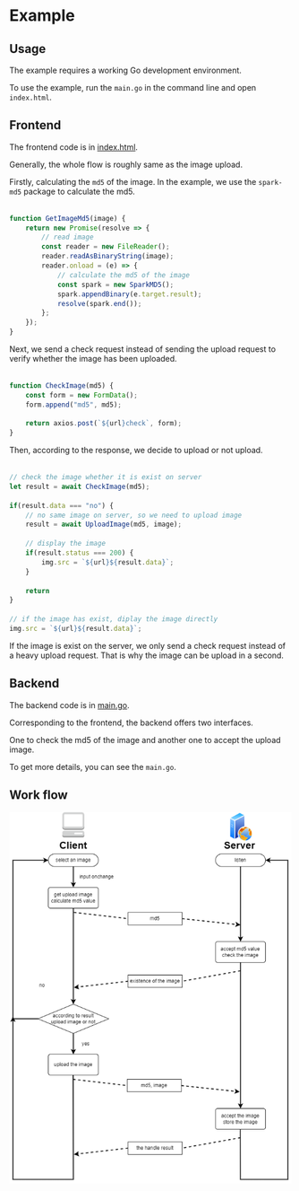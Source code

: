 # Example

## Usage

The example requires a working Go development environment.

To use the example, run the `main.go` in the command line and open `index.html`.

## Frontend

The frontend code is in [index.html](https://github.com/ChenYuTong10/study-image/blob/master/second/index.html).

Generally, the whole flow is roughly same as the image upload.

Firstly, calculating the `md5` of the image.
In the example, we use the `spark-md5` package to calculate the md5.

```JavaScript

function GetImageMd5(image) {
    return new Promise(resolve => {
        // read image
        const reader = new FileReader();
        reader.readAsBinaryString(image);
        reader.onload = (e) => {
            // calculate the md5 of the image
            const spark = new SparkMD5();
            spark.appendBinary(e.target.result);
            resolve(spark.end());
        };
    });
}

```

Next, we send a check request instead of sending the upload request to verify whether the image has been uploaded.

```JavaScript

function CheckImage(md5) {
    const form = new FormData();
    form.append("md5", md5);

    return axios.post(`${url}check`, form);
}

``` 

Then, according to the response, we decide to upload or not upload.

```JavaScript

// check the image whether it is exist on server
let result = await CheckImage(md5);

if(result.data === "no") {
    // no same image on server, so we need to upload image
    result = await UploadImage(md5, image);

    // display the image
    if(result.status === 200) {
        img.src = `${url}${result.data}`;
    }

    return
}

// if the image has exist, diplay the image directly
img.src = `${url}${result.data}`;

```

If the image is exist on the server, we only send a check request instead of a heavy upload request.
That is why the image can be upload in a second.

## Backend

The backend code is in [main.go](https://github.com/ChenYuTong10/study-image/blob/master/second/main.go).

Corresponding to the frontend, the backend offers two interfaces.

One to check the md5 of the image and another one to accept the upload image.

To get more details, you can see the `main.go`.

## Work flow

![alt work-flow](https://github.com/ChenYuTong10/study-image/blob/master/second/flow.png)